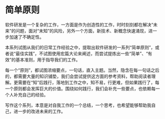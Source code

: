 # 简单原则

软件研发是一个复杂的工作，一方面是作为创造性的工作，时时刻刻都在解决“未来”的问题，面对“未知”的风险，另外一个方面，新技术、新概念快速涌现，进一步加速了不确定性。

本系列试图从我们的日常工作经验之中，提取出软件研发的一系列“简单原则”，或者说“最佳实践”，不试图使用宏篇大论来阐述，而尝试提炼出一些“简单”、“有效”的基本准则，用于指导我们的工作。

每一个“原则”，都试图浓缩要点，一句话，直入主题。当然，隐含在每一句话之后的，都需要大量的知识铺垫，我们会尝试提供这方面的参考资料，帮助阅读者理解。更需要在“知”后践行，落地到工作之中，知不易，行更难，但如果践行了，每一个原则都会发挥巨大的价值。围绕如何践行，我们会补充一些要点，也依赖每一个人补充自己的经验。

写作这个系列，本意是对自我工作的一个总结，一个思考，也希望能够帮助我自己，进一步的改进未来的工作。

